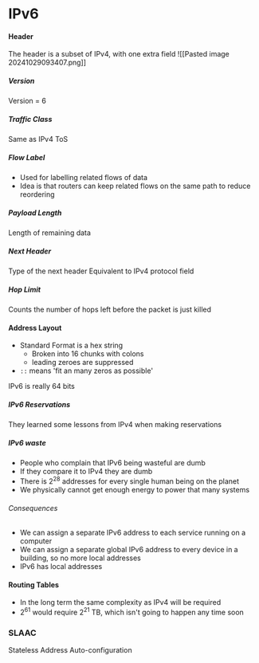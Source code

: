 # IPv6

#### Header
The header is a subset of IPv4, with one extra field
![[Pasted image 20241029093407.png]]
##### Version
Version = 6
##### Traffic Class
Same as IPv4 ToS
##### Flow Label
- Used for labelling related flows of data
- Idea is that routers can keep related flows on the same path to reduce reordering
##### Payload Length
Length of remaining data
##### Next Header
Type of the next header
Equivalent to IPv4 protocol field
##### Hop Limit
Counts the number of hops left before the packet is just killed
#### Address Layout
- Standard Format is a hex string
	- Broken into 16 chunks with colons
	- leading zeroes are suppressed
- `::` means 'fit an many zeros as possible'

IPv6 is really 64 bits
##### IPv6 Reservations
They learned some lessons from IPv4 when making reservations

##### IPv6 waste
- People who complain that IPv6 being wasteful are dumb
- If they compare it to IPv4 they are dumb
- There is $2^{28}$ addresses for every single human being on the planet
- We physically cannot get enough energy to power that many systems 

###### Consequences
- We can assign a separate IPv6 address to each service running on a computer
- We can assign a separate global IPv6 address to every device in a building, so no more local addresses
- IPv6 has local addresses

#### Routing Tables
- In the long term the same complexity as IPv4 will be required 
- $2^{61}$ would require $2^{21}$ TB, which isn't going to happen any time soon

### SLAAC
Stateless Address Auto-configuration